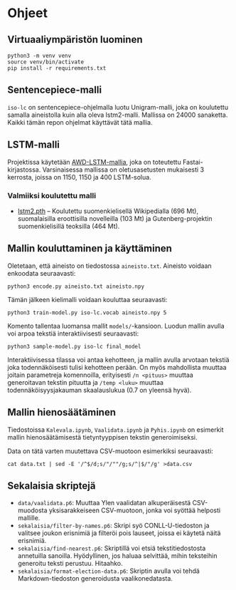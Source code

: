 # Ohjeet

## Virtuaaliympäristön luominen

	python3 -m venv venv
	source venv/bin/activate
	pip install -r requirements.txt

## Sentencepiece-malli

`iso-lc` on sentencepiece-ohjelmalla luotu Unigram-malli, joka on koulutettu samalla aineistolla kuin alla oleva lstm2-malli.
Mallissa on 24000 sanaketta.
Kaikki tämän repon ohjelmat käyttävät tätä mallia.

## LSTM-malli

Projektissa käytetään [AWD-LSTM-mallia][awd-lstm], joka on toteutettu Fastai-kirjastossa.
Varsinaisessa mallissa on oletusasetusten mukaisesti 3 kerrosta, joissa on 1150, 1150 ja 400 LSTM-solua.

[awd-lstm]: https://arxiv.org/pdf/1708.02182.pdf

### Valmiiksi koulutettu malli

* [lstm2.pth][lstm2] – Koulutettu suomenkielisellä Wikipedialla (696 Mt), suomalaisilla eroottisilla novelleilla (103 Mt) ja Gutenberg-projektin suomenkielisillä teoksilla (464 Mt).

[lstm2]: http://iikkahau.users.cs.helsinki.fi/mallit/lstm2.pth

## Mallin kouluttaminen ja käyttäminen

Oletetaan, että aineisto on tiedostossa `aineisto.txt`.
Aineisto voidaan enkoodata seuraavasti:

	python3 encode.py aineisto.txt aineisto.npy

Tämän jälkeen kielimalli voidaan kouluttaa seuraavasti:

	python3 train-model.py iso-lc.vocab aineisto.npy 5

Komento tallentaa luomansa mallit `models/`-kansioon.
Luodun mallin avulla voi arpoa tekstiä interaktiivisesti seuraavasti:

	python3 sample-model.py iso-lc final_model

Interaktiivisessa tilassa voi antaa kehotteen, ja mallin avulla arvotaan tekstiä joka todennäköisesti tulisi kehotteen perään.
On myös mahdollista muuttaa joitain parametreja komennoilla, erityisesti `/n <pituus>` muuttaa generoitavan tekstin pituutta
ja `/temp <luku>` muuttaa todennäköisyysjakauman skaalauslukua (0.7 on yleensä hyvä).

## Mallin hienosäätäminen

Tiedostoissa `Kalevala.ipynb`, `Vaalidata.ipynb` ja `Pyhis.ipynb` on esimerkit mallin hienosäätämisestä tietyntyyppisen tekstin generoimiseksi.

Data on tätä varten muutettava CSV-muotoon esimerkiksi seuraavasti:

	cat data.txt | sed -E '/^$/d;s/"/""/g;s/^|$/"/g' >data.csv

## Sekalaisia skriptejä

* `data/vaalidata.p6`: Muuttaa Ylen vaalidatan alkuperäisestä CSV-muodosta yksisarakkeiseen CSV-muotoon, jonka voi syöttää helposti mallille.
* `sekalaisia/filter-by-names.p6`: Skripi syö CONLL-U-tiedoston ja valitsee joukon erisnimiä ja filteröi pois lauseet, joissa ei käytetä näitä erisnimiä.
* `sekalaisia/find-nearest.p6`: Skriptillä voi etsiä tekstitiedostosta annetuilla sanoilla. Hyödyllinen, jos haluaa selvittää, mihin teksteihin generoitu teksti perustuu. Hitaahko.
* `sekalaisia/format-election-data.p6`: Skriptin avulla voi tehdä Markdown-tiedoston generoidusta vaalikonedatasta.

